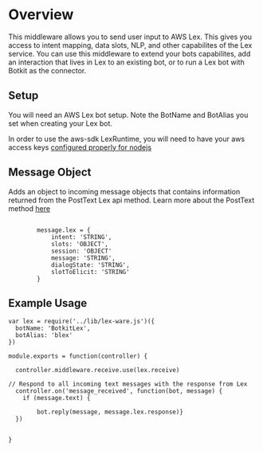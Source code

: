 # Overview

This middleware allows you to send user input to AWS Lex. This gives you access to intent mapping, data slots, NLP, and other capabilites of the Lex service. You can use this middleware to extend your bots capabilites, add an interaction that lives in Lex to an existing bot, or to run a Lex bot with Botkit as the connector.

## Setup

You will need an AWS Lex bot setup. Note the BotName and BotAlias you set when creating your Lex bot.

In order to use the aws-sdk LexRuntime, you will need to have your aws access keys [configured properly for nodejs](http://docs.aws.amazon.com/sdk-for-javascript/v2/developer-guide/getting-started-nodejs.html)

## Message Object

Adds an object to incoming message objects that contains information returned from the PostText Lex api method. Learn more about the PostText method [here](http://docs.aws.amazon.com/lex/latest/dg/API_runtime_PostText.html)


```

        message.lex = {
            intent: 'STRING',
            slots: 'OBJECT',
            session: 'OBJECT' 
            message: 'STRING',
            dialogState: 'STRING',
            slotToElicit: 'STRING'
        }
```


## Example Usage

```
var lex = require('../lib/lex-ware.js')({
  botName: 'BotkitLex',
  botAlias: 'blex'
})

module.exports = function(controller) {
  
  controller.middleware.receive.use(lex.receive)

// Respond to all incoming text messages with the response from Lex
  controller.on('message_received', function(bot, message) {
    if (message.text) {
        
        bot.reply(message, message.lex.response)}   
  })

  
}
```
